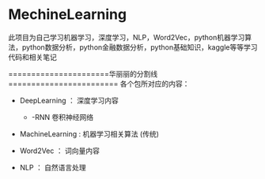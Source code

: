 # MechineLearning
此项目为自己学习机器学习，深度学习，NLP，Word2Vec，python机器学习算法，python数据分析，python金融数据分析，python基础知识，kaggle等等学习代码和相关笔记

======================华丽丽的分割线========================
  各个包所对应的内容：
* DeepLearning ： 深度学习内容
    *  -RNN 卷积神经网络
*  MachineLearning : 机器学习相关算法 (传统)
*  Word2Vec ： 词向量内容

*  NLP ： 自然语言处理

